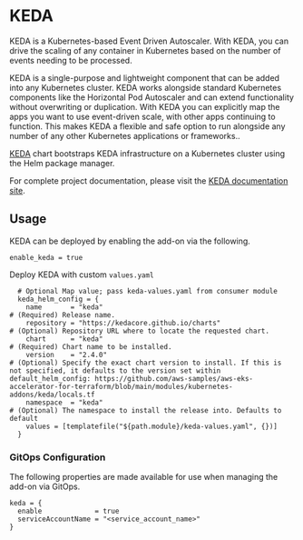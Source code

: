 # KEDA

KEDA is a Kubernetes-based Event Driven Autoscaler. With KEDA, you can drive the scaling of any container in Kubernetes based on the number of events needing to be processed.

KEDA is a single-purpose and lightweight component that can be added into any Kubernetes cluster. KEDA works alongside standard Kubernetes components like the Horizontal Pod Autoscaler and can extend functionality without overwriting or duplication. With KEDA you can explicitly map the apps you want to use event-driven scale, with other apps continuing to function. This makes KEDA a flexible and safe option to run alongside any number of any other Kubernetes applications or frameworks..

[KEDA](https://github.com/kedacore/charts/tree/master/keda) chart bootstraps KEDA infrastructure on a Kubernetes cluster using the Helm package manager.

For complete project documentation, please visit the [KEDA documentation site](https://keda.sh/).

## Usage

KEDA can be deployed by enabling the add-on via the following.

```hcl
enable_keda = true
```

Deploy KEDA with custom `values.yaml`

```hcl
  # Optional Map value; pass keda-values.yaml from consumer module
  keda_helm_config = {
    name       = "keda"                                               # (Required) Release name.
    repository = "https://kedacore.github.io/charts"                  # (Optional) Repository URL where to locate the requested chart.
    chart      = "keda"                                               # (Required) Chart name to be installed.
    version    = "2.4.0"                                              # (Optional) Specify the exact chart version to install. If this is not specified, it defaults to the version set within default_helm_config: https://github.com/aws-samples/aws-eks-accelerator-for-terraform/blob/main/modules/kubernetes-addons/keda/locals.tf
    namespace  = "keda"                                               # (Optional) The namespace to install the release into. Defaults to default
    values = [templatefile("${path.module}/keda-values.yaml", {})]
  }
```

### GitOps Configuration

The following properties are made available for use when managing the add-on via GitOps.

```
keda = {
  enable             = true
  serviceAccountName = "<service_account_name>"
}
```
